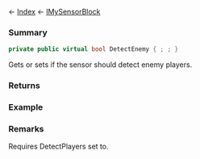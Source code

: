 ← [Index](Api-Index) ← [IMySensorBlock](Sandbox.ModAPI.Ingame.IMySensorBlock)

### Summary

```csharp
private public virtual bool DetectEnemy { ; ; }
```

Gets or sets if the sensor should detect enemy players.

### Returns

### Example

### Remarks

Requires DetectPlayers set to.

